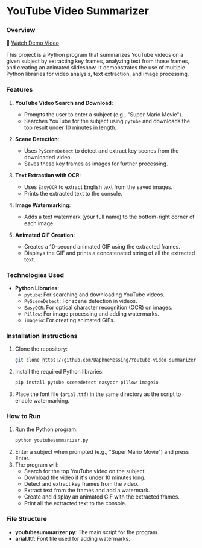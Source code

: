 
# YouTube Video Summarizer

### Overview

🎥 [Watch Demo Video](https://drive.google.com/file/d/1Ktcn_xK149ritA6cAn718-NNYsrQHypL/view?usp=drive_link)

This project is a Python program that summarizes YouTube videos on a given subject by extracting key frames, analyzing text from those frames, and creating an animated slideshow. It demonstrates the use of multiple Python libraries for video analysis, text extraction, and image processing.

### Features

1. **YouTube Video Search and Download**:
   - Prompts the user to enter a subject (e.g., "Super Mario Movie").
   - Searches YouTube for the subject using `pytube` and downloads the top result under 10 minutes in length.

2. **Scene Detection**:
   - Uses `PySceneDetect` to detect and extract key scenes from the downloaded video.
   - Saves these key frames as images for further processing.

3. **Text Extraction with OCR**:
   - Uses `EasyOCR` to extract English text from the saved images.
   - Prints the extracted text to the console.

4. **Image Watermarking**:
   - Adds a text watermark (your full name) to the bottom-right corner of each image.

5. **Animated GIF Creation**:
   - Creates a 10-second animated GIF using the extracted frames.
   - Displays the GIF and prints a concatenated string of all the extracted text.

### Technologies Used

- **Python Libraries**:
  - `pytube`: For searching and downloading YouTube videos.
  - `PySceneDetect`: For scene detection in videos.
  - `EasyOCR`: For optical character recognition (OCR) on images.
  - `Pillow`: For image processing and adding watermarks.
  - `imageio`: For creating animated GIFs.

### Installation Instructions

1. Clone the repository:
   ```bash
   git clone https://github.com/DaphneMessing/Youtube-video-summarizer.git
   ```
2. Install the required Python libraries:
   ```bash
   pip install pytube scenedetect easyocr pillow imageio
   ```
3. Place the font file (`arial.ttf`) in the same directory as the script to enable watermarking.

### How to Run

1. Run the Python program:
   ```bash
   python youtubesummarizer.py
   ```
2. Enter a subject when prompted (e.g., "Super Mario Movie") and press Enter.
3. The program will:
   - Search for the top YouTube video on the subject.
   - Download the video if it's under 10 minutes long.
   - Detect and extract key frames from the video.
   - Extract text from the frames and add a watermark.
   - Create and display an animated GIF with the extracted frames.
   - Print all the extracted text to the console.

### File Structure

- **youtubesummarizer.py**: The main script for the program.
- **arial.ttf**: Font file used for adding watermarks.



